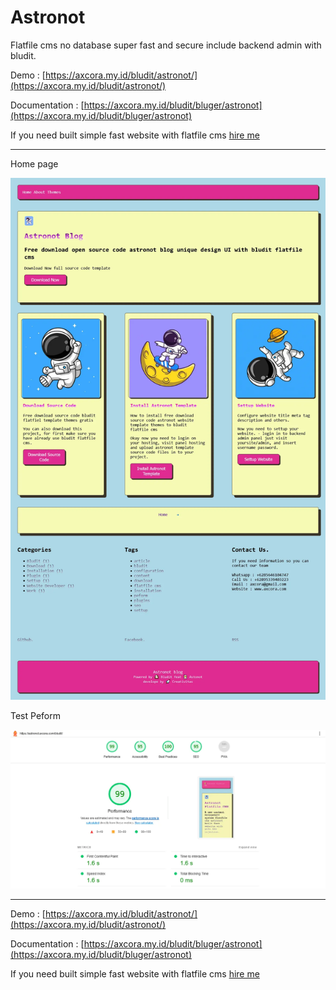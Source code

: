 # Astronot

Flatfile cms no database super fast and secure include backend admin with bludit.

Demo : [https://axcora.my.id/bludit/astronot/](https://axcora.my.id/bludit/astronot/)

Documentation : [https://axcora.my.id/bludit/bluger/astronot](https://axcora.my.id/bludit/bluger/astronot)

If you need built simple fast website with flatfile cms [hire me](https://www.fiverr.com/creativitas/design-your-website-with-phyton-django)

--------

Home page

![Free download bludit themes cms](astronotforbluditflatfilecms.webp)

Test Peform

![Free download bludit template cms](peformwebsite.webp)

--------

Demo : [https://axcora.my.id/bludit/astronot/](https://axcora.my.id/bludit/astronot/)

Documentation : [https://axcora.my.id/bludit/bluger/astronot](https://axcora.my.id/bludit/bluger/astronot)

If you need built simple fast website with flatfile cms [hire me](https://www.fiverr.com/creativitas/design-your-website-with-phyton-django)